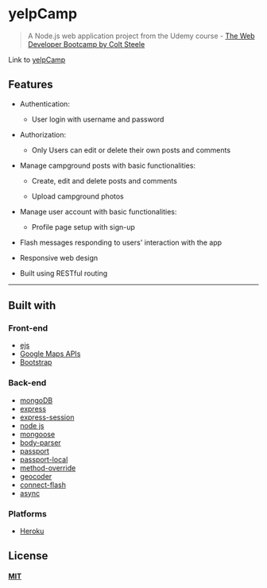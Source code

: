 # yelpCamp

> A Node.js web application project from the Udemy course - [The Web Developer Bootcamp by Colt Steele](https://www.udemy.com/the-web-developer-bootcamp/)

Link to [yelpCamp](https://mysterious-savannah-78294.herokuapp.com/)

## Features

* Authentication:
  
  * User login with username and password

* Authorization:

  * Only Users can edit or delete their own posts and comments

* Manage campground posts with basic functionalities:

  * Create, edit and delete posts and comments

  * Upload campground photos

* Manage user account with basic functionalities:

  * Profile page setup with sign-up

* Flash messages responding to users' interaction with the app

* Responsive web design

* Built using RESTful routing
 
---

## Built with

### Front-end

* [ejs](http://ejs.co/)
* [Google Maps APIs](https://developers.google.com/maps/)
* [Bootstrap](https://getbootstrap.com/docs/3.3/)

### Back-end

* [mongoDB](https://www.mongodb.com/)
* [express](https://expressjs.com/)
* [express-session](https://github.com/expressjs/session#express-session)
* [node js](https://nodejs.org/en/)
* [mongoose](http://mongoosejs.com/)
* [body-parser](https://github.com/expressjs/body-parser)
* [passport](http://www.passportjs.org/)
* [passport-local](https://github.com/jaredhanson/passport-local#passport-local)
* [method-override](https://github.com/expressjs/method-override#method-override)
* [geocoder](https://github.com/wyattdanger/geocoder#geocoder)
* [connect-flash](https://github.com/jaredhanson/connect-flash#connect-flash)
* [async](http://caolan.github.io/async/)


### Platforms
* [Heroku](https://www.heroku.com/)
## License

#### [MIT](./LICENSE)
